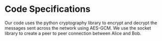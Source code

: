 # Code Specifications

Our code uses the python cryptography library to encrypt and decrypt the messages sent across the network using AES-GCM.
We use the socket library to create a peer to peer connection between Alice and Bob. 
